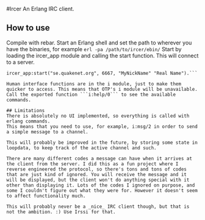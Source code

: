 #Ircer
An Erlang IRC client.

## How to use
Compile with rebar.
Start an Erlang shell and set the path to wherever you have the binaries, for example ```erl -pa /path/to/ircer/ebin/```
Start by loading the ircer_app module and calling the start function. This will connect to a server.

```l(ircer_app).
ircer_app:start("se.quakenet.org", 6667, "MyNickName" "Real Name").```

Human interface functions are in the i module, just to make them quicker to access. This means that OTP's i module will be unavailable. Call the exported function ```i:help/0``` to see the available commands.

## Limitations
There is absolutely no UI implemented, so everything is called with erlang commands.
This means that you need to use, for example, i:msg/2 in order to send a simple message to a channel.

This will probably be improved in the future, by storing some state in loopdata, to keep track of the active channel and such.

There are many different codes a message can have when it arrives at the client from the server. I did this as a fun project where I reverse engineered the protocol, so there's tons and tons of codes that are just kind of ignored. You will receive the message and it will be displayed, but the client won't do anything special with it other than displaying it. Lots of the codes I ignored on purpose, and some I couldn't figure out what they were for. However it doesn't seem to affect functionality much.

This will probably never be a _nice_ IRC client though, but that is not the ambition. :) Use Irssi for that.
